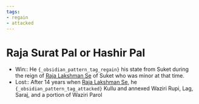 ```yaml
---
tags:
- regain
- attacked
---
```

   
# Raja Surat Pal or Hashir Pal   
* Win:: He `{_obsidian_pattern_tag_regain}` his state from Suket during the reign of [Raja Lakshman Se](/not_created.md) of Suket who was minor at that time.   
* Lost:: After 14 years when [Raja Lakshman Se](/not_created.md), he `{_obsidian_pattern_tag_attacked}` Kullu and annexed Waziri Rupi, Lag, Saraj, and a portion of Waziri Parol
